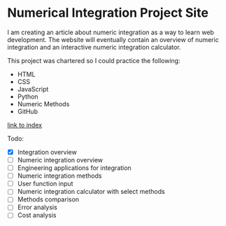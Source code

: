 # Numerical Integration Project Site
I am creating an article about numeric integration as a way to learn web development. The website will eventually contain an overview of numeric integration and an interactive numeric integration calculator.

This project was chartered so I could practice the following:
* HTML
* CSS
* JavaScript
* Python
* Numeric Methods
* GitHub

[link to index](https://adam-ballinger.github.io/nips/)

Todo:
- [x] Integration overview
- [ ] Numeric integration overview
- [ ] Engineering applications for integration
- [ ] Numeric integration methods
- [ ] User function input
- [ ] Numeric integration calculator with select methods
- [ ] Methods comparison
- [ ] Error analysis
- [ ] Cost analysis